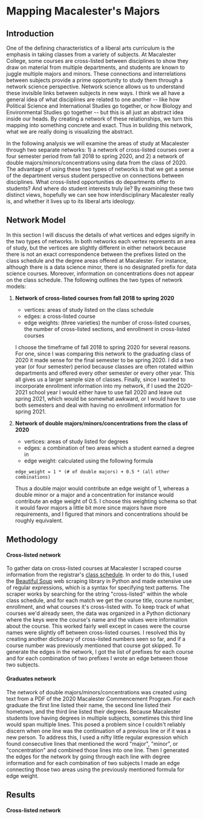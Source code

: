 # Mapping Macalester's Majors

## Introduction

One of the defining characteristics of a liberal arts curriculum is the emphasis in taking classes from a variety of subjects. At Macalester College, some courses are cross-listed between disciplines to show they draw on material from multiple departments, and students are known to juggle multiple majors and minors. These connections and interrelations between subjects provide a prime opportunity to study them through a network science perspective. Network science allows us to understand these invisible links between subjects in new ways. I think we all have a general idea of what disciplines are related to one another -- like how Political Science and International Studies go together, or how Biology and Environmental Studies go together -- but this is all just an abstract idea inside our heads. By creating a network of these relationships, we turn this mapping into something concrete and exact. Thus in building this network, what we are really doing is visualizing the abstract. 
 
 In the following analysis we will examine the areas of study at Macalester through two separate networks: 1) a network of cross-listed courses over a four semester period from fall 2018 to spring 2020, and 2) a network of double majors/minors/concentrations using data from the class of 2020. The advantage of using these two types of networks is that we get a sense of the department versus student perspective on connections between disciplines. What cross-listed opportunities do departments offer to students? And where do student interests truly lie? By examining these two distinct views, hopefully we can see how interdisciplinary Macalester really is, and whether it lives up to its liberal arts ideology.


## Network Model

In this section I will discuss the details of what vertices and edges signify in the two types of networks. In both networks each vertex represents an area of study, but the vertices are slightly different in either network because there is not an exact correspondence between the prefixes listed on the class schedule and the degree areas offered at Macalester. For instance, although there is a data science minor, there is no designated prefix for data science courses. Moreover, information on concentrations does not appear on the class schedule. The following outlines the two types of network models:

1. **Network of cross-listed courses from fall 2018 to spring 2020**
    - vertices: areas of study listed on the class schedule
    - edges: a cross-listed course
    - edge weights: (three varieties) the number of cross-listed courses, the number of cross-listed sections, and enrollment in cross-listed courses

    I choose the timeframe of fall 2018 to spring 2020 for several reasons. For one, since I was comparing this network to the graduating class of 2020 it made sense for the final semester to be spring 2020. I did a two year (or four semester) period because classes are often rotated within departments and offered every other semester or every other year. This all gives us a larger sample size of classes. Finally, since I wanted to incorporate enrollment information into my network, if I used the 2020-2021 school year I would either have to use fall 2020 and leave out spring 2021, which would be somewhat awkward, or I would have to use both semesters and deal with having no enrollment information for spring 2021.

2. **Network of double majors/minors/concentrations from the class of 2020**
    - vertices: areas of study listed for degrees
    - edges: a combination of two areas which a student earned a degree in
    - edge weight: calculated using the following formula
    
    ```
    edge_weight = 1 * (# of double majors) + 0.5 * (all other combinations) 
    ```

    Thus a double major would contribute an edge weight of 1, whereas a double minor or a major and a concentration for instance would contribute an edge weight of 0.5. I choose this weighting schema so that it would favor majors a little bit more since majors have more requirements, and I figured that minors and concentrations should be roughly equivalent. 

## Methodology

#### Cross-listed network

To gather data on cross-listed courses at Macalester I scraped course information from the registrar's [class schedule](https://www.macalester.edu/registrar/schedules/2020fall/class-schedule/). In order to do this, I used the [Beautiful Soup](https://www.crummy.com/software/BeautifulSoup/bs4/doc/) web scraping library in Python and made extensive use of regular expressions, which is a syntax for specifying text patterns. The scraper works by searching for the string "cross-listed" within the whole class schedule, and for each match we get the course title, course number, enrollment, and what courses it's cross-listed with. To keep track of what courses we'd already seen, the data was organized in a Python dictionary where the keys were the course's name and the values were information about the course. This worked fairly well except in cases were the course names were slightly off between cross-listed courses. I resolved this by creating another dictionary of cross-listed numbers seen so far, and if a course number was previously mentioned that course got skipped. To generate the edges in the network, I got the list of prefixes for each course and for each combination of two prefixes I wrote an edge between those two subjects.

#### Graduates network

The network of double majors/minors/concentrations was created using text from a PDF of the 2020 Macalester Commencement Program. For each graduate the first line listed their name, the second line listed their hometown, and the third line listed their degrees. Because Macalester students love having degrees in multiple subjects, sometimes this third line would span multiple lines. This posed a problem since I couldn't reliably discern when one line was the continuation of a previous line or if it was a new person. To address this, I used a nifty little regular expression which found consecutive lines that mentioned the word "major", "minor", or "concentration" and combined those lines into one line. Then I generated the edges for the network by going through each line with degree information and for each combination of two subjects I made an edge connecting those two areas using the previously mentioned formula for edge weight.


## Results

#### Cross-listed network


